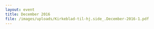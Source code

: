 ```yaml
---
layout: event
title: December 2016
file: /images/uploads/Kirkeblad-til-hj.side_.December-2016-1.pdf
---
```

